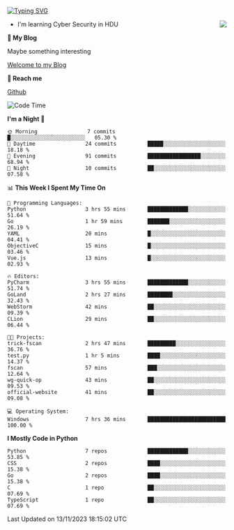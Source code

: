 [![Typing SVG](https://readme-typing-svg.herokuapp.com?font=Fira+Code&pause=1000&random=false&width=450&height=60&lines=Hello+%F0%9F%91%8B%F0%9F%8F%BB;I'm+JBNRZ)](https://git.io/typing-svg)

<a href="#">
  <img align="right" src="https://github-readme-stats.vercel.app/api?username=JBNRZ&show_icons=true&bg_color=15,f2f7fd,E0EAFC" />
</a>

- I'm learning Cyber Security in HDU

 **🌱 My Blog**

Maybe something interesting

[Welcome to my Blog](https://jbnrz.com.cn/)

 **💬 Reach me** 

[Github](https://github.com/JBNRZ)


<!--START_SECTION:waka-->
![Code Time](http://img.shields.io/badge/Code%20Time-83%20hrs%2035%20mins-blue)

**I'm a Night 🦉** 

```text
🌞 Morning                7 commits           █░░░░░░░░░░░░░░░░░░░░░░░░   05.30 % 
🌆 Daytime                24 commits          █████░░░░░░░░░░░░░░░░░░░░   18.18 % 
🌃 Evening                91 commits          █████████████████░░░░░░░░   68.94 % 
🌙 Night                  10 commits          ██░░░░░░░░░░░░░░░░░░░░░░░   07.58 % 
```


📊 **This Week I Spent My Time On** 

```text
💬 Programming Languages: 
Python                   3 hrs 55 mins       █████████████░░░░░░░░░░░░   51.64 % 
Go                       1 hr 59 mins        ███████░░░░░░░░░░░░░░░░░░   26.19 % 
YAML                     20 mins             █░░░░░░░░░░░░░░░░░░░░░░░░   04.41 % 
ObjectiveC               15 mins             █░░░░░░░░░░░░░░░░░░░░░░░░   03.46 % 
Vue.js                   13 mins             █░░░░░░░░░░░░░░░░░░░░░░░░   02.93 % 

🔥 Editors: 
PyCharm                  3 hrs 55 mins       █████████████░░░░░░░░░░░░   51.74 % 
GoLand                   2 hrs 27 mins       ████████░░░░░░░░░░░░░░░░░   32.43 % 
WebStorm                 42 mins             ██░░░░░░░░░░░░░░░░░░░░░░░   09.39 % 
CLion                    29 mins             ██░░░░░░░░░░░░░░░░░░░░░░░   06.44 % 

🐱‍💻 Projects: 
trick-fscan              2 hrs 47 mins       █████████░░░░░░░░░░░░░░░░   36.76 % 
test.py                  1 hr 5 mins         ████░░░░░░░░░░░░░░░░░░░░░   14.37 % 
fscan                    57 mins             ███░░░░░░░░░░░░░░░░░░░░░░   12.64 % 
wg-quick-op              43 mins             ██░░░░░░░░░░░░░░░░░░░░░░░   09.53 % 
official-website         41 mins             ██░░░░░░░░░░░░░░░░░░░░░░░   09.08 % 

💻 Operating System: 
Windows                  7 hrs 36 mins       █████████████████████████   100.00 % 
```

**I Mostly Code in Python** 

```text
Python                   7 repos             █████████████░░░░░░░░░░░░   53.85 % 
CSS                      2 repos             ████░░░░░░░░░░░░░░░░░░░░░   15.38 % 
Go                       2 repos             ████░░░░░░░░░░░░░░░░░░░░░   15.38 % 
C                        1 repo              ██░░░░░░░░░░░░░░░░░░░░░░░   07.69 % 
TypeScript               1 repo              ██░░░░░░░░░░░░░░░░░░░░░░░   07.69 % 
```




 Last Updated on 13/11/2023 18:15:02 UTC
<!--END_SECTION:waka-->
